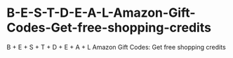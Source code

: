 # B-E-S-T-D-E-A-L-Amazon-Gift-Codes-Get-free-shopping-credits
B + E + S + T + D + E + A + L Amazon Gift Codes: Get free shopping credits
